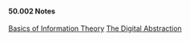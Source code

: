 #### 50.002 Notes
[Basics of Information Theory](https://natalieagus.github.io/basics_of_information.html)
[The Digital Abstraction](https://natalieagus.github.io/the_digital_abstraction.html)

